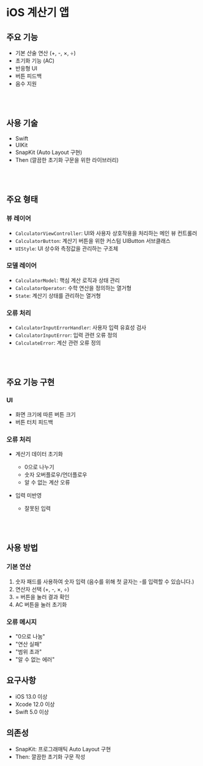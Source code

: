# iOS 계산기 앱

## 주요 기능

- 기본 산술 연산 (+, -, ×, ÷)
- 초기화 기능 (AC)
- 반응형 UI
- 버튼 피드백
- 음수 지원

<br/>
<br/>

## 사용 기술

- Swift
- UIKit
- SnapKit (Auto Layout 구현)
- Then (깔끔한 초기화 구문을 위한 라이브러리)

<br/>
<br/>

## 주요 형태

### 뷰 레이어
- `CalculatorViewController`: UI와 사용자 상호작용을 처리하는 메인 뷰 컨트롤러
- `CalculatorButton`: 계산기 버튼을 위한 커스텀 UIButton 서브클래스
- `UIStyle`: UI 상수와 측정값을 관리하는 구조체

### 모델 레이어
- `CalculatorModel`: 핵심 계산 로직과 상태 관리
- `CalculatorOperator`: 수학 연산을 정의하는 열거형
- `State`: 계산기 상태를 관리하는 열거형

### 오류 처리
- `CalculatorInputErrorHandler`: 사용자 입력 유효성 검사
- `CalculatorInputError`: 입력 관련 오류 정의
- `CalculateError`: 계산 관련 오류 정의

<br/>
<br/>

## 주요 기능 구현

### UI
- 화면 크기에 따른 버튼 크기
- 버튼 터치 피드백

### 오류 처리
- 계산기 데이터 초기화
  - 0으로 나누기
  - 숫자 오버플로우/언더플로우
  - 알 수 없는 계산 오류
  
- 입력 미반영
  - 잘못된 입력


<br/>
<br/>

## 사용 방법

### 기본 연산
1. 숫자 패드를 사용하여 숫자 입력 (음수를 위해 첫 글자는 -를 입력할 수 있습니다.)
2. 연산자 선택 (+, -, ×, ÷)
3. = 버튼을 눌러 결과 확인
4. AC 버튼을 눌러 초기화

### 오류 메시지
- "0으로 나눔"
- "연산 실패"
- "범위 초과"
- "알 수 없는 에러"

## 요구사항

- iOS 13.0 이상
- Xcode 12.0 이상
- Swift 5.0 이상

## 의존성

- SnapKit: 프로그래매틱 Auto Layout 구현
- Then: 깔끔한 초기화 구문 작성
